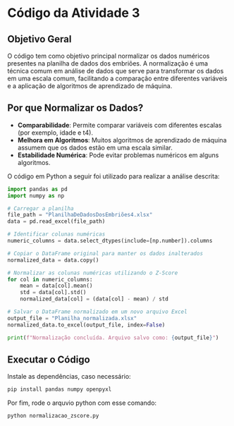 # Código da Atividade 3

## Objetivo Geral

O código tem como objetivo principal normalizar os dados numéricos presentes na planilha de dados dos embriões. A normalização é uma técnica comum em análise de dados que serve para transformar os dados em uma escala comum, facilitando a comparação entre diferentes variáveis e a aplicação de algoritmos de aprendizado de máquina.

## Por que Normalizar os Dados?
* **Comparabilidade**: Permite comparar variáveis com diferentes escalas (por exemplo, idade e t4).
* **Melhora em Algoritmos**: Muitos algoritmos de aprendizado de máquina assumem que os dados estão em uma escala similar.
* **Estabilidade Numérica**: Pode evitar problemas numéricos em alguns algoritmos.

O código em Python a seguir foi utilizado para realizar a análise descrita:
```python
import pandas as pd
import numpy as np

# Carregar a planilha
file_path = "PlanilhaDeDadosDosEmbriões4.xlsx" 
data = pd.read_excel(file_path)

# Identificar colunas numéricas
numeric_columns = data.select_dtypes(include=[np.number]).columns

# Copiar o DataFrame original para manter os dados inalterados
normalized_data = data.copy()

# Normalizar as colunas numéricas utilizando o Z-Score
for col in numeric_columns:
    mean = data[col].mean()
    std = data[col].std()
    normalized_data[col] = (data[col] - mean) / std

# Salvar o DataFrame normalizado em um novo arquivo Excel
output_file = "Planilha_normalizada.xlsx"
normalized_data.to_excel(output_file, index=False)

print(f"Normalização concluída. Arquivo salvo como: {output_file}")
```

## Executar o Código

Instale as dependências, caso necessário:
```python
pip install pandas numpy openpyxl
```

Por fim, rode o arquvio python com esse comando:
```python
python normalizacao_zscore.py
```